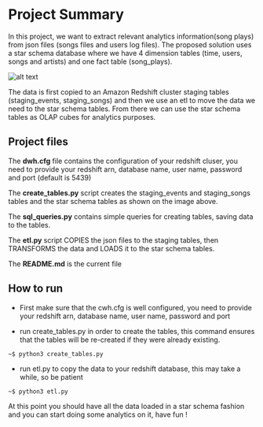 # Project Summary

In this project, we want to extract relevant analytics information(song plays) from json files (songs files and users log files).
The proposed solution uses a star schema database where we have 4 dimension tables (time, users, songs and artists)
and one fact table (song_plays).

![alt text](https://i.ibb.co/rvpXBXD/star-schema.png)

The data is first copied to an Amazon Redshift cluster staging tables (staging_events, staging_songs) and then we use an etl to move the data we need to the star schema tables.
From there we can use the star schema tables as OLAP cubes for analytics purposes.

## Project files
The **dwh.cfg** file contains the configuration of your redshift cluser, you need to provide your redshift arn, database name, user name, password and port (default is 5439)

The **create_tables.py** script creates the staging_events and staging_songs tables and the star schema tables as shown on the image above.

The **sql_queries.py** contains simple queries for creating tables, saving data to the tables.

The **etl.py** script COPIES the json files to the staging tables, then TRANSFORMS the data and LOADS it to the star schema tables.

The **README.md** is the current file

## How to run
- First make sure that the cwh.cfg is well configured, you need to provide your redshift arn,  database name, user name, password and port

- run create_tables.py in order to create the tables, this command ensures that the tables 
will be re-created if they were already existing.

```~$ python3 create_tables.py```

- run etl.py to copy the data to your redshift database, this may take a while, so be patient

```~$ python3 etl.py```


At this point you should have all the data loaded in a star schema fashion and you can start doing some analytics on it, have fun !

